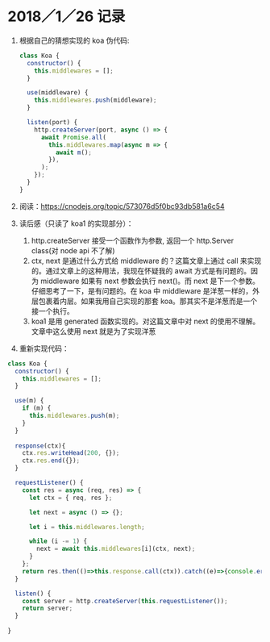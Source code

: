 # 2018／1／26 记录

1. 根据自己的猜想实现的 koa 伪代码:

   ```js
   class Koa {
     constructor() {
       this.middlewares = [];
     }

     use(middleware) {
       this.middlewares.push(middleware);
     }

     listen(port) {
       http.createServer(port, async () => {
         await Promise.all(
           this.middlewares.map(async m => {
             await m();
           }),
         );
       });
     }
   }
   ```

2. 阅读：https://cnodejs.org/topic/573076d5f0bc93db581a6c54

3. 读后感（只读了 koa1 的实现部分）：

   1. http.createServer 接受一个函数作为参数, 返回一个 http.Server class(对 node api 不了解)
   2. ctx, next 是通过什么方式给 middleware 的？这篇文章上通过 call 来实现的。通过文章上的这种用法，我现在怀疑我的 await 方式是有问题的。因为 middleware 如果有 next 参数会执行 next()。而 next 是下一个参数。仔细思考了一下，是有问题的。在 koa 中 middleware 是洋葱一样的，外层包裹着内层。如果我用自己实现的那套 koa。那其实不是洋葱而是一个接一个执行。
   3. koa1 是用 generated 函数实现的。对这篇文章中对 next 的使用不理解。 文章中这么使用 next 就是为了实现洋葱

4. 重新实现代码：

```js
class Koa {
  constructor() {
    this.middlewares = [];
  }

  use(m) {
    if (m) {
      this.middlewares.push(m);
    }
  }
  
  response(ctx){
    ctx.res.writeHead(200, {});
    ctx.res.end({});
  }

  requestListener() {
    const res = async (req, res) => {
      let ctx = { req, res };

      let next = async () => {};

      let i = this.middlewares.length;

      while (i -= 1) {
        next = await this.middlewares[i](ctx, next);
      }
    };
    return res.then(()=>this.response.call(ctx)).catch((e)=>{console.error(e)});
  }

  listen() {
    const server = http.createServer(this.requestListener());
    return server;
  }
  
}
```
